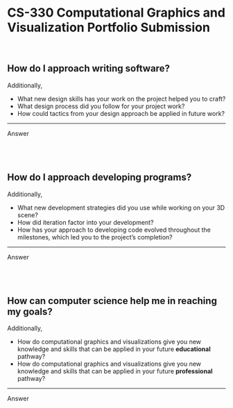 # CS-330 Computational Graphics and Visualization Portfolio Submission
<br/>

How do I approach writing software?
---
Additionally,<br> 
- What new design skills has your work on the project helped you to craft?
- What design process did you follow for your project work?
- How could tactics from your design approach be applied in future work?<br>
***
Answer
<br/>
<br/>
<br/>
<br/>

How do I approach developing programs?
---
Additionally,<br> 
- What new development strategies did you use while working on your 3D scene?
- How did iteration factor into your development?
- How has your approach to developing code evolved throughout the milestones, which led you to the project’s completion?<br>
***
Answer
<br/>
<br/>
<br/>
<br/>

How can computer science help me in reaching my goals?
---
Additionally,<br> 
- How do computational graphics and visualizations give you new knowledge and skills that can be applied in your future **educational** pathway?
- How do computational graphics and visualizations give you new knowledge and skills that can be applied in your future **professional** pathway?<br>
***
Answer
<br/>
<br/>
<br/>
<br/>
